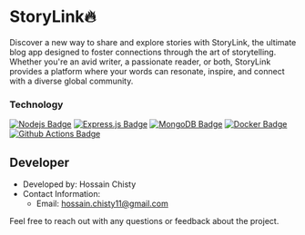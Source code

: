 # StoryLink🔥

Discover a new way to share and explore stories with StoryLink, the ultimate blog app designed to foster connections through the art of storytelling. Whether you're an avid writer, a passionate reader, or both, StoryLink provides a platform where your words can resonate, inspire, and connect with a diverse global community.

<!-- ## **Features**

- User authentication and authorization
- Task creation and management
- Search and filter
- Notification system
- Reporting and analytics
- Collaboration features
- Designed and implemented RESTful APIs adhering to best practices, enhancing performance and maintainability.
- Ensured API security by implementing token-based authentication and rate limiting.
- Utilized versioning and proper HTTP status codes to enhance API usability and user experience.
- Followed REST API best practices, including resource naming, proper HTTP methods, and error handling.
- Documented the API endpoints using tools like Postman for enhanced developer onboarding. -->

### Technology

[![Nodejs Badge](https://img.shields.io/badge/-Nodejs-3C873A?style=for-the-badge&labelColor=black&logo=node.js&logoColor=3C873A)](#) [![Express.js Badge](https://img.shields.io/badge/Express.js-000000?style=for-the-badge&logo=express&logoColor=white)](#) [![MongoDB Badge](https://img.shields.io/badge/MongoDB-4EA94B?style=for-the-badge&logo=mongodb&logoColor=white)](#) [![Docker Badge](https://img.shields.io/badge/Docker-2CA5E0?style=for-the-badge&logo=docker&logoColor=white)](#) [![Github Actions Badge](https://img.shields.io/badge/Github%20Actions-282a2e?style=for-the-badge&logo=githubactions&logoColor=367cfe)](#)

## Developer

- Developed by: Hossain Chisty
- Contact Information:
  - Email: hossain.chisty11@gmail.com

Feel free to reach out with any questions or feedback about the project.
